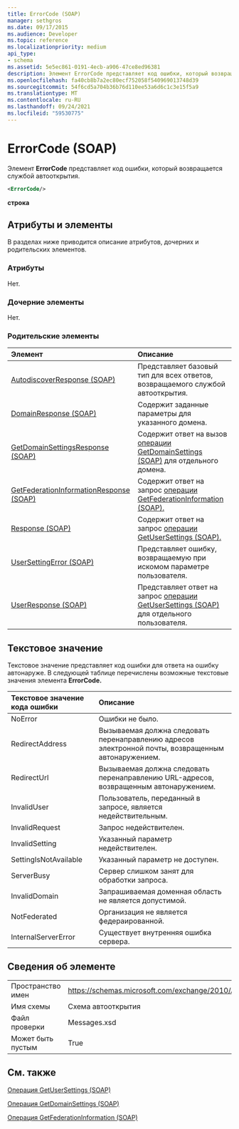 ```yaml
---
title: ErrorCode (SOAP)
manager: sethgros
ms.date: 09/17/2015
ms.audience: Developer
ms.topic: reference
ms.localizationpriority: medium
api_type:
- schema
ms.assetid: 5e5ec861-0191-4ecb-a906-47ce8ed96381
description: Элемент ErrorCode представляет код ошибки, который возвращается службой автооткрытия.
ms.openlocfilehash: fa40cb8b7a2ec80ecf752058f540969013748d39
ms.sourcegitcommit: 54f6cd5a704b36b76d110ee53a6d6c1c3e15f5a9
ms.translationtype: MT
ms.contentlocale: ru-RU
ms.lasthandoff: 09/24/2021
ms.locfileid: "59530775"
---
```

# <a name="errorcode-soap"></a>ErrorCode (SOAP)

Элемент **ErrorCode** представляет код ошибки, который возвращается службой автооткрытия. 
  
```XML
<ErrorCode/>
```

 **строка**
## <a name="attributes-and-elements"></a>Атрибуты и элементы

В разделах ниже приводится описание атрибутов, дочерних и родительских элементов.
  
### <a name="attributes"></a>Атрибуты

Нет.
  
### <a name="child-elements"></a>Дочерние элементы

Нет.
  
### <a name="parent-elements"></a>Родительские элементы

|**Элемент**|**Описание**|
|:-----|:-----|
|[AutodiscoverResponse (SOAP)](autodiscoverresponse-soap.md) <br/> |Представляет базовый тип для всех ответов, возвращаемого службой автооткрытия.  <br/> |
|[DomainResponse (SOAP)](domainresponse-soap.md) <br/> |Содержит заданные параметры для указанного домена.  <br/> |
|[GetDomainSettingsResponse (SOAP)](getdomainsettingsresponse-soap.md) <br/> |Содержит ответ на вызов [операции GetDomainSettings (SOAP)](getdomainsettings-operation-soap.md) для отдельного домена.  <br/> |
|[GetFederationInformationResponse (SOAP)](getfederationinformationresponse-soap.md) <br/> |Содержит ответ на запрос [операции GetFederationInformation (SOAP).](getfederationinformation-operation-soap.md)  <br/> |
|[Response (SOAP)](response-soap.md) <br/> |Содержит ответ на запрос [операции GetUserSettings (SOAP).](getusersettings-operation-soap.md)  <br/> |
|[UserSettingError (SOAP)](usersettingerror-soap.md) <br/> |Представляет ошибку, возвращаемую при искомом параметре пользователя.  <br/> |
|[UserResponse (SOAP)](userresponse-soap.md) <br/> |Представляет ответ на запрос [операции GetUserSettings (SOAP)](getusersettings-operation-soap.md) для отдельного пользователя.  <br/> |
   
## <a name="text-value"></a>Текстовое значение

Текстовое значение представляет код ошибки для ответа на ошибку автонаруже. В следующей таблице перечислены возможные текстовые значения элемента **ErrorCode.** 
  
|**Текстовое значение кода ошибки**|**Описание**|
|:-----|:-----|
|NoError  <br/> |Ошибки не было.  <br/> |
|RedirectAddress  <br/> |Вызываемая должна следовать перенаправлению адресов электронной почты, возвращенным автонаружением.  <br/> |
|RedirectUrl  <br/> |Вызываемая должна следовать перенаправлению URL-адресов, возвращенным автонаружением.  <br/> |
|InvalidUser  <br/> |Пользователь, переданный в запросе, является недействительным.  <br/> |
|InvalidRequest  <br/> |Запрос недействителен.  <br/> |
|InvalidSetting  <br/> |Указанный параметр недействителен.  <br/> |
|SettingIsNotAvailable  <br/> |Указанный параметр не доступен.  <br/> |
|ServerBusy  <br/> |Сервер слишком занят для обработки запроса.  <br/> |
|InvalidDomain  <br/> |Запрашиваемая доменная область не является допустимой.  <br/> |
|NotFederated  <br/> |Организация не является федераированной.  <br/> |
|InternalServerError  <br/> |Существует внутренняя ошибка сервера.  <br/> |
   
## <a name="element-information"></a>Сведения об элементе

|||
|:-----|:-----|
|Пространство имен  <br/> |https://schemas.microsoft.com/exchange/2010/Autodiscover  <br/> |
|Имя схемы  <br/> |Схема автооткрытия  <br/> |
|Файл проверки  <br/> |Messages.xsd  <br/> |
|Может быть пустым  <br/> |True  <br/> |
   
## <a name="see-also"></a>См. также



[Операция GetUserSettings (SOAP)](getusersettings-operation-soap.md)
  
[Операция GetDomainSettings (SOAP)](getdomainsettings-operation-soap.md)
  
[Операция GetFederationInformation (SOAP)](getfederationinformation-operation-soap.md)

